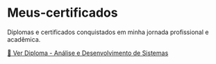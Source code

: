 # Meus-certificados
Diplomas e certificados conquistados em minha jornada profissional e acadêmica.

[📜 Ver Diploma - Análise e Desenvolvimento de Sistemas](./DiplomaAssinado.pdf)
